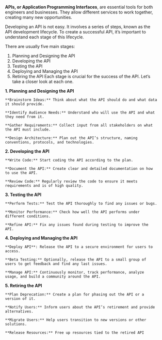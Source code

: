 
**APIs, or Application Programming Interfaces**, are essential tools for both engineers and businesses. They allow different services to work together, creating many new opportunities.

Developing an API is not easy. It involves a series of steps, known as the API development lifecycle. To create a successful API, it’s important to understand each stage of this lifecycle.

There are usually five main stages:

  1. Planning and Designing the API
  2. Developing the API
  3. Testing the API
  4. Deploying and Managing the API
  5. Retiring the API
Each stage is crucial for the success of the API. Let’s take a closer look at each one.

**1. Planning and Designing the API**

    **Brainstorm Ideas:** Think about what the API should do and what data it should provide.
    
    **Identify Audience Needs:** Understand who will use the API and what they need from it.
    
    **Gather Requirements:** Collect input from all stakeholders on what the API must include.
    
    **Design Architecture:** Plan out the API’s structure, naming conventions, protocols, and technologies.
**2. Developing the API**

    **Write Code:** Start coding the API according to the plan.
    
    **Document the API:** Create clear and detailed documentation on how to use the API.
    
    **Review Code:** Regularly review the code to ensure it meets requirements and is of high quality.

**3. Testing the API**

    **Perform Tests:** Test the API thoroughly to find any issues or bugs.
    
    **Monitor Performance:** Check how well the API performs under different conditions.
    
    **Refine API:** Fix any issues found during testing to improve the API.
**4. Deploying and Managing the API**

    **Deploy API**: Release the API to a secure environment for users to access.
    
    **Beta Testing:** Optionally, release the API to a small group of users to get feedback and find any last issues.
    
    **Manage API:** Continuously monitor, track performance, analyze usage, and build a community around the API.

**5. Retiring the API**

    **Plan Deprecation:** Create a plan for phasing out the API or a version of it.
    
    **Notify Users:** Inform users about the API’s retirement and provide alternatives.
    
    **Migrate Users:** Help users transition to new versions or other solutions.
    
    **Release Resources:** Free up resources tied to the retired API
